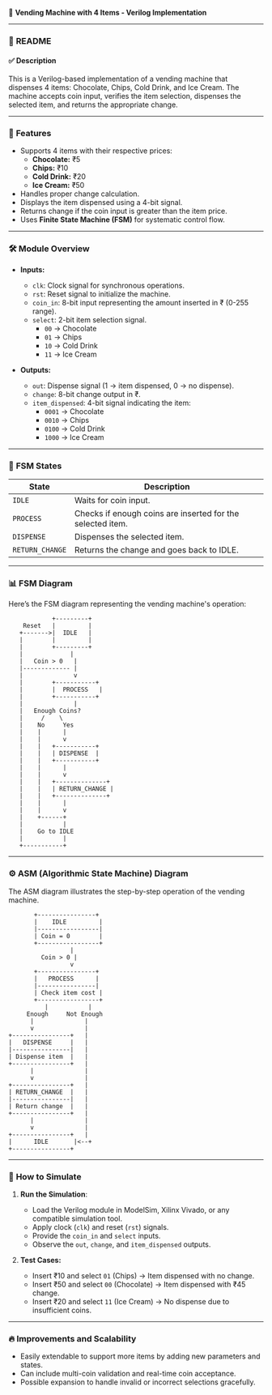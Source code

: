  🛒 **Vending Machine with 4 Items - Verilog Implementation**

---

### 📄 **README**

#### ✅ **Description**
This is a Verilog-based implementation of a vending machine that dispenses 4 items: Chocolate, Chips, Cold Drink, and Ice Cream. The machine accepts coin input, verifies the item selection, dispenses the selected item, and returns the appropriate change. 

---

### 🔧 **Features**
- Supports 4 items with their respective prices:
  - **Chocolate:** ₹5  
  - **Chips:** ₹10  
  - **Cold Drink:** ₹20  
  - **Ice Cream:** ₹50  
- Handles proper change calculation.  
- Displays the item dispensed using a 4-bit signal.  
- Returns change if the coin input is greater than the item price.  
- Uses **Finite State Machine (FSM)** for systematic control flow.  

---

### 🛠️ **Module Overview**

- **Inputs:**
  - `clk`: Clock signal for synchronous operations.
  - `rst`: Reset signal to initialize the machine.
  - `coin_in`: 8-bit input representing the amount inserted in ₹ (0-255 range).
  - `select`: 2-bit item selection signal.
    - `00` → Chocolate  
    - `01` → Chips  
    - `10` → Cold Drink  
    - `11` → Ice Cream  

- **Outputs:**
  - `out`: Dispense signal (1 → item dispensed, 0 → no dispense).
  - `change`: 8-bit change output in ₹.
  - `item_dispensed`: 4-bit signal indicating the item:
    - `0001` → Chocolate  
    - `0010` → Chips  
    - `0100` → Cold Drink  
    - `1000` → Ice Cream  

---

### 🔑 **FSM States**

| State           | Description                     |
|-----------------|---------------------------------|
| `IDLE`          | Waits for coin input.           |
| `PROCESS`       | Checks if enough coins are inserted for the selected item. |
| `DISPENSE`      | Dispenses the selected item.    |
| `RETURN_CHANGE` | Returns the change and goes back to IDLE. |

---

### 📊 **FSM Diagram**
Here’s the FSM diagram representing the vending machine's operation:

```
            +---------+
    Reset   |         |
   +------->|  IDLE   |
   |        |         |
   |        +---------+
   |             |
   |   Coin > 0   | 
   |------------- |
   |              v
   |        +-----------+
   |        |  PROCESS   |
   |        +-----------+
   |              |
   |   Enough Coins? 
   |     /    \
   |    No     Yes
   |    |      |
   |    |      v
   |    |   +-----------+
   |    |   | DISPENSE  |
   |    |   +-----------+
   |    |      |
   |    |      v
   |    |   +--------------+
   |    |   | RETURN_CHANGE |
   |    |   +--------------+
   |    |      |
   |    |      v
   |    +------+
   |           |
   |    Go to IDLE
   |           |
   +-----------+
```

---

### ⚙️ **ASM (Algorithmic State Machine) Diagram**
The ASM diagram illustrates the step-by-step operation of the vending machine.

```
       +----------------+
       |    IDLE         |
       |-----------------|
       | Coin = 0        |
       +-----------------+
                 |
         Coin > 0 |
                 v
       +----------------+
       |   PROCESS      |
       |----------------|
       | Check item cost |
       +-----------------+
          |           |
     Enough     Not Enough
      |              |
      v              |
+----------------+   |
|   DISPENSE     |   |
|----------------|   |
| Dispense item  |   |
+----------------+   |
      |              |
      v              |
+----------------+   |
| RETURN_CHANGE  |   |
|----------------|   |
| Return change  |   |
+----------------+   |
      |              |
      v              |
+----------------+   |
|      IDLE       |<--+
+----------------+
```

---

### 🚀 **How to Simulate**
1. **Run the Simulation**:  
   - Load the Verilog module in ModelSim, Xilinx Vivado, or any compatible simulation tool.  
   - Apply clock (`clk`) and reset (`rst`) signals.  
   - Provide the `coin_in` and `select` inputs.  
   - Observe the `out`, `change`, and `item_dispensed` outputs.  

2. **Test Cases:**
   - Insert ₹10 and select `01` (Chips) → Item dispensed with no change.  
   - Insert ₹50 and select `00` (Chocolate) → Item dispensed with ₹45 change.  
   - Insert ₹20 and select `11` (Ice Cream) → No dispense due to insufficient coins.  

---

### 🔥 **Improvements and Scalability**
- Easily extendable to support more items by adding new parameters and states.  
- Can include multi-coin validation and real-time coin acceptance.  
- Possible expansion to handle invalid or incorrect selections gracefully.  

